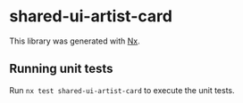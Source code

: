# shared-ui-artist-card

This library was generated with [Nx](https://nx.dev).

## Running unit tests

Run `nx test shared-ui-artist-card` to execute the unit tests.
